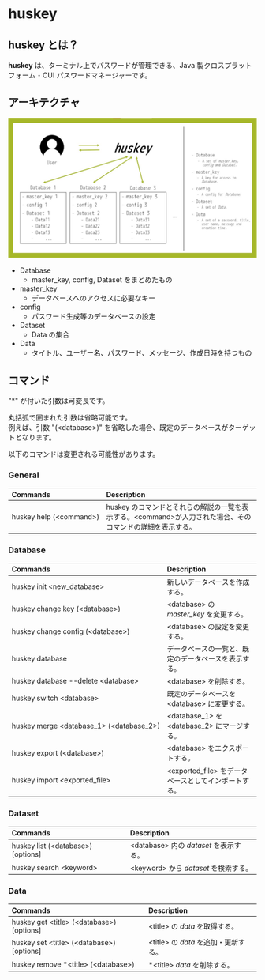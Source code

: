 # huskey

## huskey とは？

**huskey** は、ターミナル上でパスワードが管理できる、Java 製クロスプラットフォーム・CUI パスワードマネージャーです。

## アーキテクチャ

![huskey_architecture](img/huskey_architecture.jpg)

- Database
  - master_key, config, Dataset をまとめたもの
- master_key
  - データベースへのアクセスに必要なキー
- config
  - パスワード生成等のデータベースの設定
- Dataset
  - Data の集合
- Data
  - タイトル、ユーザー名、パスワード、メッセージ、作成日時を持つもの

## コマンド

"\*" が付いた引数は可変長です。

丸括弧で囲まれた引数は省略可能です。  
例えば、引数 "(\<database>)" を省略した場合、既定のデータベースがターゲットとなります。

以下のコマンドは変更される可能性があります。

### General

| Commands                 | Description                                                                                                 |
| :----------------------- | :---------------------------------------------------------------------------------------------------------- |
| huskey help (\<command>) | huskey のコマンドとそれらの解説の一覧を表示する。\<command>が入力された場合、そのコマンドの詳細を表示する。 |

### Database

| Commands                                   | Description                                           |
| :----------------------------------------- | :---------------------------------------------------- |
| huskey init \<new_database>                | 新しいデータベースを作成する。                        |
| huskey change key (\<database>)            | \<database> の _master_key_ を変更する。              |
| huskey change config (\<database>)         | \<database> の設定を変更する。                        |
| huskey database                            | データベースの一覧と、既定のデータベースを表示する。  |
| huskey database --delete \<database>       | \<database> を削除する。                              |
| huskey switch \<database>                  | 既定のデータベースを \<database> に変更する。         |
| huskey merge \<database_1> (\<database_2>) | \<database_1> を \<database_2> にマージする。         |
| huskey export (\<database>)                | \<database> をエクスポートする。                      |
| huskey import \<exported_file>             | \<exported_file> をデータベースとしてインポートする。 |

### Dataset

| Commands                             | Description                             |
| :----------------------------------- | :-------------------------------------- |
| huskey list (\<database>) \[options] | \<database> 内の _dataset_ を表示する。 |
| huskey search \<keyword>             | \<keyword> から _dataset_ を検索する。  |

### Data

| Commands                                     | Description                           |
| :------------------------------------------- | :------------------------------------ |
| huskey get \<title> (\<database>) \[options] | \<title> の _data_ を取得する。       |
| huskey set \<title> (\<database>) \[options] | \<title> の _data_ を追加・更新する。 |
| huskey remove \*\<title> (\<database>)       | \*\<title> _data_ を削除する。        |
